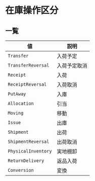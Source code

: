 

在庫操作区分
======


一覧
--




| 値 | 説明 |
| --- | --- |
| `Transfer` | 入荷予定 |
| `TransferReversal` | 入荷予定取消 |
| `Receipt` | 入荷 |
| `ReceiptReversal` | 入荷取消 |
| `PutAway` | 入庫 |
| `Allocation` | 引当 |
| `Moving` | 移動 |
| `Issue` | 出庫 |
| `Shipment` | 出荷 |
| `ShipmentReversal` | 出荷取消 |
| `PhysicalInventory` | 実地棚卸 |
| `ReturnDelivery` | 返品入荷 |
| `Conversion` | 変換 |



